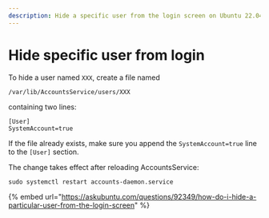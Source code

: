 ```yaml
---
description: Hide a specific user from the login screen on Ubuntu 22.04 Desktop
---
```


# Hide specific user from login

To hide a user named `XXX`, create a file named

```
/var/lib/AccountsService/users/XXX
```

containing two lines:

```
[User]
SystemAccount=true
```

If the file already exists, make sure you append the `SystemAccount=true` line to the `[User]` section.

The change takes effect after reloading AccountsService:

```
sudo systemctl restart accounts-daemon.service
```



{% embed url="https://askubuntu.com/questions/92349/how-do-i-hide-a-particular-user-from-the-login-screen" %}

